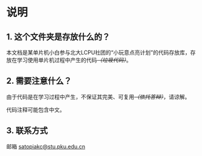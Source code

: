 # 说明

## 1. 这个文件夹是存放什么的？

本文档是某单片机小白参与北大LCPU社团的“小玩意点亮计划”的代码存放库，存放在学习使用单片机过程中产生的代码~~*（垃圾代码）*~~。

## 2. 需要注意什么？

由于代码是在学习过程中产生，不保证其完美、可复用~~*（依托答辩）*~~，请谅解。

代码注释可能包含中文。

## 3. 联系方式

邮箱 satopiakc@stu.pku.edu.cn
